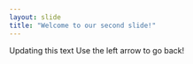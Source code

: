 ```yaml
---
layout: slide
title: "Welcome to our second slide!"
---
```

Updating this text
Use the left arrow to go back!
